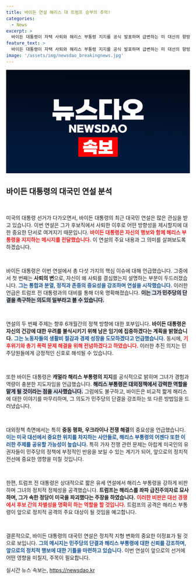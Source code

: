 ```yaml
---
title: 바이든 연설 해리스 대 트럼프 승부의 추억!
categories:
  - News
excerpt: >
  바이든 대통령이 자택 사퇴와 해리스 부통령 지지를 공식 발표하며 급변하는 미 대선의 향방을 예고했다. 미국 민주주의의 수호를 위해 남은 6개월 간의 의제를 강조하며 연설을 마친 그의 행보가 주목받고 있다. 트럼프 전 대통령의 반격 역시 만만치 않다. 정세의 변화를 놓치지 마세요!
feature_text: >
  바이든 대통령이 자택 사퇴와 해리스 부통령 지지를 공식 발표하며 급변하는 미 대선의 향방을 예고했다. 미국 민주주의의 수호를 위해 남은 6개월 간의 의제를 강조하며 연설을 마친 그의 행보가 주목받고 있다. 트럼프 전 대통령의 반격 역시 만만치 않다. 정세의 변화를 놓치지 마세요!
image: '/assets/img/newsdao_breakingnews.jpg'
---
```


<p><img src="/assets/img/newsdao_breakingnews.jpg" alt="ontimetimes 속보" /></p>

<h2 data-ke-size="size26">바이든 대통령의 대국민 연설 분석</h2>

<p data-ke-size="size16">&nbsp;</p>

<p>미국의 대통령 선거가 다가오면서, 바이든 대통령의 최근 대국민 연설은 많은 관심을 받고 있습니다. 이번 연설은 그가 후보직에서 사퇴한 이후로 어떤 방향성을 제시할지에 대한 중요한 단서로 여겨지기 때문입니다. <b><span style="color: #ee2323;">바이든 대통령은 자신의 행보와 함께 해리스 부통령을 지지하는 메시지를 전달했습니다.</span></b> 이 연설의 주요 내용과 그 의미를 살펴보도록 하겠습니다.</p>

<p data-ke-size="size16">&nbsp;</p>

<p>바이든 대통령은 이번 연설에서 총 다섯 가지의 핵심 이슈에 대해 언급했습니다. 그중에서 첫 번째는 <b>사퇴의 변</b>으로, 자신이 왜 사퇴를 결심했는지 설명하는 부분이 두드러졌습니다. <b><span style="color: #1a5490;">그는 통합과 분열, 정직과 존중의 중요성을 강조하며 연설을 시작했습니다.</span></b> 이러한 언급은 트럼프 전 대통령과의 대비를 통해 더욱 명확해졌습니다. <b><span style="background-color: #21538527;">이는 그가 민주당의 단결을 촉구하는 의도의 일부라고 볼 수 있습니다.</span></b></p>

<p data-ke-size="size16">&nbsp;</p>

<p>연설의 두 번째 주제는 향후 6개월간의 정책 방향에 대한 포부입니다. <b>바이든 대통령은 자신의 건강에 대한 우려를 불식시키기 위해 남은 임기에 집중하겠다는 계획을 밝혔습니다.</b> <b><span style="color: #1a5490;">그는 노동자들의 생활비 절감과 경제 성장을 도모하겠다고 언급했습니다.</span></b> 동시에, <b><span style="color: #ee2323;">기후위기와 총기 폭력 문제 해결을 위해 전념하겠다고 하였습니다.</span></b> 이러한 추진 의지는 민주당원들에게 긍정적인 신호로 해석될 수 있습니다.</p>

<p data-ke-size="size16">&nbsp;</p>

<p>또한 바이든 대통령은 <b>캐멀라 해리스 부통령의 지지</b>를 공식적으로 밝히며 그녀가 경험과 역량이 충분한 지도자임을 언급했습니다. <b><span style="background-color: #21538527;">해리스 부통령은 대외정책에서 강력한 역할을 맡게 될 것이라는 점을 시사했습니다.</span></b> 그럼에도 불구하고, 바이든은 비교적 짧게 해리스에 대한 이야기를 마무리하며, 그 의도가 민주당의 단결을 강조하는 또 다른 방법임을 드러냈습니다.</p>

<p data-ke-size="size16">&nbsp;</p>

<p>대외정책 측면에서는 특히 <b>중동 평화, 우크라이나 전쟁 해결</b>의 중요성을 언급했습니다. <b><span style="color: #1a5490;">이는 미국 대선에서 중요한 위치를 차지하는 사안들로, 해리스 부통령의 어젠다 또한 이러한 주제를 공유할 가능성이 높습니다.</span></b> 특히 가자 전쟁 관련 문제는 아랍계 미국인의 유권자들이 민주당의 정책에 부정적인 반응을 보일 수 있는 계기가 되어, 앞으로의 정치적 전선에 중요한 영향을 미칠 것입니다.</p>

<p data-ke-size="size16">&nbsp;</p>

<p>한편, 트럼프 전 대통령은 상대적으로 짧은 유세 연설에서 해리스 부통령을 강하게 비판하며 그녀의 정치적 정체성을 공격했습니다. <b>트럼프는 해리스를 좌파 급진주의자로 묘사하며, 그가 속한 정당이 미국을 파괴했다는 주장을 하였습니다.</b> <b><span style="color: #ee2323;">이러한 비판은 대선 경쟁에서 후보 간의 차별성을 명확히 하는 역할을 할 것입니다.</span></b> 트럼프의 공격은 해리스 부통령이 앞으로 정치적 공격의 주요 대상이 될 것임을 예고합니다.</p>

<p data-ke-size="size16">&nbsp;</p>

<p>결론적으로, 바이든 대통령의 대국민 연설은 정치적 지형 변화의 중요한 이정표가 될 것으로 보입니다. <b><span style="color: #1a5490;">그의 메시지는 민주당의 단결과 해리스 부통령에 대한 신뢰를 강조하며, 앞으로의 정치적 행보에 대한 기틀을 마련하고 있습니다.</span></b> 이번 연설이 앞으로의 선거에 어떤 영향을 미칠지, 주목이 필요합니다.</p>
실시간 뉴스 속보는, <a href="https://newsdao.kr" rel="dofollow">https://newsdao.kr</a>


